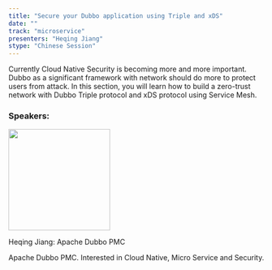 ```yaml
---
title: "Secure your Dubbo application using Triple and xDS"
date: ""
track: "microservice"
presenters: "Heqing Jiang"
stype: "Chinese Session"
---
```


Currently Cloud Native Security is becoming more and more important. Dubbo as a significant framework with network should do more to protect users from attack. In this section, you will learn how to build a zero-trust network with Dubbo Triple protocol and xDS protocol using Service Mesh.

### Speakers:


<img src="https://sessionize.com/image/7fc1-400o400o1-X9gMm8oS6VzNP1XRDNJEAV.jpg" width="200" /><br/>

Heqing Jiang: Apache Dubbo PMC

Apache Dubbo PMC. Interested in Cloud Native, Micro Service and Security.

